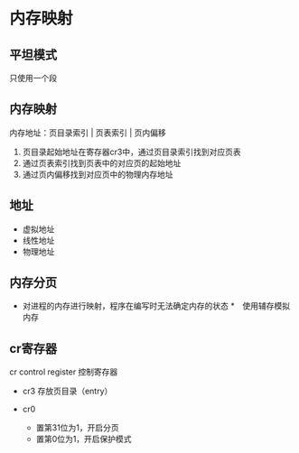 # 内存映射

## 平坦模式

只使用一个段

## 内存映射

内存地址：页目录索引 | 页表索引 | 页内偏移

1. 页目录起始地址在寄存器cr3中，通过页目录索引找到对应页表
2. 通过页表索引找到页表中的对应页的起始地址
3. 通过页内偏移找到对应页中的物理内存地址

## 地址

* 虚拟地址
* 线性地址
* 物理地址

## 内存分页

* 对进程的内存进行映射，程序在编写时无法确定内存的状态
*　使用辅存模拟内存

## cr寄存器

cr control register 控制寄存器

* cr3 存放页目录（entry）

* cr0 
    - 置第31位为1，开启分页
    - 置第0位为1，开启保护模式